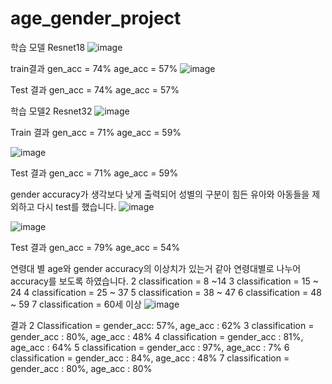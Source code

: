 # age_gender_project

학습 모델
Resnet18
![image](https://user-images.githubusercontent.com/76443227/180386580-6c929a46-ff1e-490a-a988-7fb0b3e08a26.png)

 
train결과 
gen_acc = 74%
age_acc = 57%
 ![image](https://user-images.githubusercontent.com/76443227/180386626-cfc978a2-2ad8-4385-acc2-1cce86c352ea.png)

Test 결과
gen_acc = 74%
age_acc = 57%



학습 모델2
Resnet32
 ![image](https://user-images.githubusercontent.com/76443227/180386668-67906988-6b6e-41c3-a8c7-9c1a061c82d4.png)

Train 결과
gen_acc = 71%
age_acc = 59%

![image](https://user-images.githubusercontent.com/76443227/180386708-5cf195bc-ccff-4d5c-b4f5-9bfb5bdac355.png)

Test 결과
gen_acc = 71%
age_acc = 59%

gender accuracy가 생각보다 낮게 출력되어 성별의 구분이 힘든 유아와 아동들을 제외하고 다시 test를 했습니다.
![image](https://user-images.githubusercontent.com/76443227/180386743-3581d1c8-e4d8-4676-b96b-835947a1503c.png)

![image](https://user-images.githubusercontent.com/76443227/180386763-e4d04ae4-1a2e-40ec-bf85-4a066793a82f.png)

 
Test 결과
gen_acc = 79%
age_acc = 54%

연령대 별 age와 gender accuracy의 이상치가 있는거 같아 연령대별로 나누어 accuracy를 보도록 하였습니다.
2 classification = 8 ~14
3 classification = 15 ~ 24
4 classification = 25 ~ 37
5 classification = 38 ~ 47
6 classification = 48 ~ 59
7 classification = 60세 이상
![image](https://user-images.githubusercontent.com/76443227/180386806-bfb3d2c1-b7fd-4b1b-b962-60b4529d43d3.png)

 
결과
2 Classification = gender_acc: 57%, age_acc : 62% 
3 classification = gender_acc : 80%, age_acc : 48%
4 classification = gender_acc : 81%, age_acc : 64%
5 classification = gender_acc : 97%, age_acc : 7%
6 classification = gender_acc : 84%, age_acc : 48%
7 classification = gender_acc : 80%, age_acc : 80%
